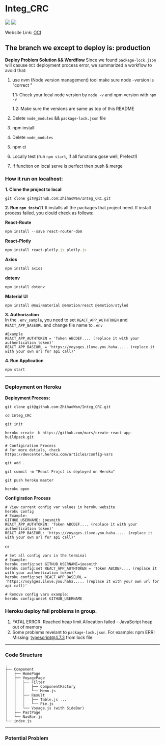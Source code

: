 # Integ_CRC
[![](https://img.shields.io/badge/npm-v8.12.2-brightgreen)](https://shields.io)  [![](https://img.shields.io/badge/node-v16.15.1-orange)](https://shields.io)

Website Link: [OCI](https://voyages3-react.crc.rice.edu)

The branch we except to deploy is: **production**
-------------
**Deploy Problem Solution && Wordflow**
Since we found `package-lock.json` will casuse `OCI` deployment process error, we summarized a workflow to avoid that:

1. use nvm (Node version management) tool make sure node -version is "correct <same version everybody>"
 
    1.1: Check your local node version by `node -v` and npm version with `npm -v`
 
    1.2: Make sure the versions are same as top of this README

2. Delete `node_modules` && `package-lock.json` file
3. npm install
4. Delete `node_modules` 
5. npm ci 
6. Locally test (run `npm start`, if all functions gose well, Prefect!)
7. If funciton on local serve is perfect then push & merge

### How it run on localhost:
**1. Clone the project to local**

```
git clone git@github.com:ZhihaoWan/Integ_CRC.git
```

**2. Run `npm install`** 
It installs all the packages that project need. If install process failed, you clould check as follows:

**React-Route**
```javaScript
npm install --save react-router-dom
```

**React-Plotly**
```javaScript
npm install react-plotly.js plotly.js
```

**Axios**
```javaScript
npm install axios
```

**dotenv**
```javaScript
npm install dotenv
```

**Material UI**
```javaScript
npm install @mui/material @emotion/react @emotion/styled
```

**3. Authorization**</br>
In the `.env_sample`, you need to set `REACT_APP_AUTHTOKEN` and `REACT_APP_BASEURL` and change file name to `.env` 
```
#Example
REACT_APP_AUTHTOKEN = 'Token ABCDEF.... (replace it with your authentication token)'
REACT_APP_BASEURL = 'https://voyages.ilove.you.haha..... (replace it with your own url for api call)'
```

**4. Run Application**
```javaScript
npm start
```



------
### Deployment on Heroku
**Deployment Process:**
```shell
git clone git@github.com:ZhihaoWan/Integ_CRC.git
```
```shell
cd Integ_CRC
```
```shell
git init 
```
```shell
heroku create -b https://github.com/mars/create-react-app-buildpack.git
```

```shell
# Configiration Process
# For more detials, check https://devcenter.heroku.com/articles/config-vars

git add .
```

```
git commit -m "React Projct is deployed on Heroku"
```
```
git push heroku master
```
```
heroku open
```

**Configiration Process**
```shell
# View current config var values in heroku website
heroku config
# Example:
GITHUB_USERNAME: joesmith
REACT_APP_AUTHTOKEN: 'Token ABCDEF.... (replace it with your authentication token)'
REACT_APP_BASEURL: 'https://voyages.ilove.you.haha..... (replace it with your own url for api call)'
```
or
```shell
# Set all config vars in the terminal
# Example:
heroku config:set GITHUB_USERNAME=joesmith
heroku config:set REACT_APP_AUTHTOKEN = 'Token ABCDEF.... (replace it with your authentication token)' 
heroku config:set REACT_APP_BASEURL = 'https://voyages.ilove.you.haha..... (replace it with your own url for api call)'
```
```shell
# Remove config vars example:
heroku config:unset GITHUB_USERNAME
```


### Heroku deploy fail problems in group.
1. FATAL ERROR: Reached heap limit Allocation failed - JavaScript heap out of memory
2. Some problems revelant to `package-lock.json`. For example: npm ERR! Missing: typescript@4.7.3 from lock file

--------
### Code Structure 
```
.
├── Component
│   ├── HomePage
│   ├── VoyagePage
│   │   ├── Filter
│   │   │   ├── ComponentFactory
│   │   │   └── Menu.js
│   │   ├── Result
│   │   │   ├── Table.js ...
│   │   │   └── Pie.js
│   │   └── Voyage.js (with SideBar)
│   ├── PastPage
│   └── NavBar.js
└── index.js
```
------
### Potential Problem 


